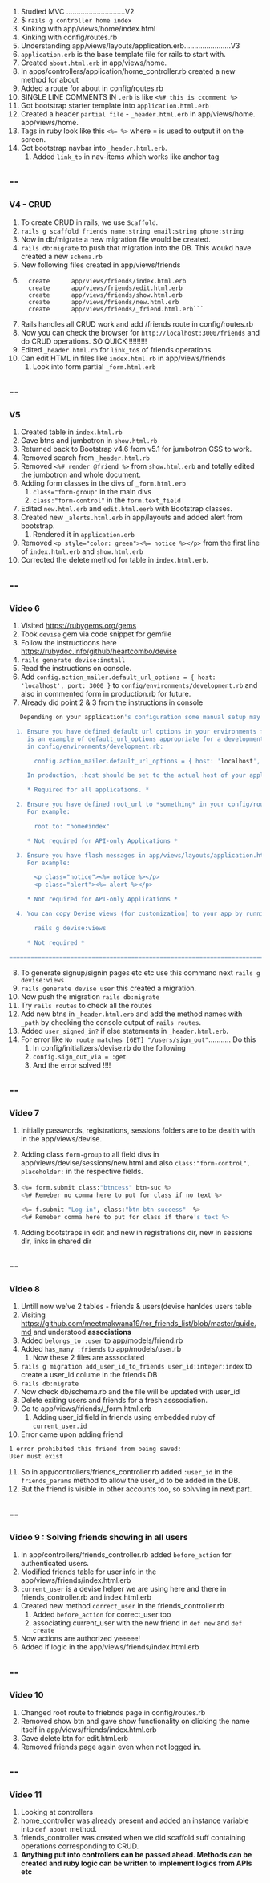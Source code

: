 1. Studied MVC .............................V2
2. $ `rails g controller home index `
3. Kinking with app/views/home/index.html
4. Kinking with config/routes.rb
5. Understanding app/views/layouts/application.erb.......................V3
6. `application.erb` is the base template file for rails to start with.
7. Created `about.html.erb` in app/views/home.
8. In apps/controllers/application/home_controller.rb created a new method for about
9. Added a route for about in config/routes.rb
10. SINGLE LINE COMMENTS IN `.erb` is like `<%# this is ccomment %>`
11. Got bootstrap starter template into `application.html.erb`
12. Created a header `partial file` - `_header.html.erb` in app/views/home. app/views/home.
13. Tags in ruby look like this `<%= %>` where = is used to output it on the screen.
14. Got bootstrap navbar into `_header.html.erb`.
    1. Added `link_to` in nav-items which works like anchor tag

## --

### V4 - CRUD

1. To create CRUD in rails, we use `Scaffold`.
2. `rails g scaffold friends name:string email:string phone:string`
3. Now in db/migrate a new migration file would be created.
4. `rails db:migrate` to push that migration into the DB. This woukd have created a new `schema.rb`
5. New following files created in app/views/friends
6. ````create app/views/friends
     create      app/views/friends/index.html.erb
     create      app/views/friends/edit.html.erb
     create      app/views/friends/show.html.erb
     create      app/views/friends/new.html.erb
     create      app/views/friends/_friend.html.erb```
   ````
7. Rails handles all CRUD work and add /friends route in config/routes.rb
8. Now you can check the browser for `http://localhost:3000/friends` and do CRUD operations. SO QUICK !!!!!!!!!
9. Edited `_header.html.rb` for `link_to`s of friends operations.
10. Can edit HTML in files like `index.html.rb` in app/views/friends
    1. Look into form partial `_form.html.erb`

## --

### V5

1. Created table in `index.html.rb`
2. Gave btns and jumbotron in `show.html.rb`
3. Returned back to Bootstrap v4.6 from v5.1 for jumbotron CSS to work.
4. Removed search from `_header.html.rb`
5. Removed `<%# render @friend %>` from `show.html.erb` and totally edited the jumbotron and whole document.
6. Adding form classes in the divs of `_form.html.erb`
   1. `class="form-group"` in the main divs
   2. `class:"form-control"` in the `form.text_field`
7. Edited `new.html.erb` and `edit.html.eerb` with Bootstrap classes.
8. Created new `_alerts.html.erb` in app/layouts and added alert from bootstrap.
   1. Rendered it in `application.erb`
9. Removed `<p style="color: green"><%= notice %></p>` from the first line of `index.html.erb` and `show.html.erb`
10. Corrected the delete method for table in `index.html.erb`.

## --

### Video 6

1. Visited https://rubygems.org/gems
2. Took `devise` gem via code snippet for gemfile
3. Follow the instructioons here https://rubydoc.info/github/heartcombo/devise
4. `rails generate devise:install`
5. Read the instructions on console.
6. Add `config.action_mailer.default_url_options = { host: 'localhost', port: 3000 }` to `config/environments/development.rb` and also in commented form in production.rb for future.
7. Already did point 2 & 3 from the instructions in console

```bash
   Depending on your application's configuration some manual setup may be required:

  1. Ensure you have defined default url options in your environments files. Here
     is an example of default_url_options appropriate for a development environment
     in config/environments/development.rb:

       config.action_mailer.default_url_options = { host: 'localhost', port: 3000 }

     In production, :host should be set to the actual host of your application.

     * Required for all applications. *

  2. Ensure you have defined root_url to *something* in your config/routes.rb.
     For example:

       root to: "home#index"

     * Not required for API-only Applications *

  3. Ensure you have flash messages in app/views/layouts/application.html.erb.
     For example:

       <p class="notice"><%= notice %></p>
       <p class="alert"><%= alert %></p>

     * Not required for API-only Applications *

  4. You can copy Devise views (for customization) to your app by running:

       rails g devise:views

     * Not required *

===============================================================================
```

8. To generate signup/signin pages etc etc use this command next `rails g devise:views`
9. `rails generate devise user` this created a migration.
10. Now push the migration `rails db:migrate`
11. Try `rails routes` to check all the routes
12. Add new btns in `_header.html.erb` and add the method names with `_path` by checking the console output of `rails routes`.
13. Added `user_signed_in?` if else statements in `_header.html.erb`.
14. For error like `No route matches [GET] "/users/sign_out"`........... Do this
    1. In config/initializers/devise.rb do the following
    2. `config.sign_out_via = :get`
    3. And the error solved !!!!

## --

### Video 7

1. Initially passwords, registrations, sessions folders are to be dealth with in the app/views/devise.
2. Adding class `form-group` to all field divs in app/views/devise/sessions/new.html and also `class:"form-control", placeholder:` in the respective fields.
3. ```bash
   <%= form.submit class:"btncess" btn-suc %>
   <%# Remeber no comma here to put for class if no text %>

   <%= f.submit "Log in", class:"btn btn-success"  %>
   <%# Remeber comma here to put for class if there's text %>
   ```

4. Adding bootstraps in edit and new in registrations dir, new in sessions dir, links in shared dir

## --

### Video 8

1. Untill now we've 2 tables - friends & users(devise hanldes users table
2. Visiting https://github.com/meetmakwana19/ror_friends_list/blob/master/guide.md and understood **associations**
3. Added `belongs_to :user` to app/models/friend.rb
4. Added `has_many :friends` to app/models/user.rb
   1. Now these 2 files are asssociated
5. `rails g migration add_user_id_to_friends user_id:integer:index` to create a user_id colume in the friends DB
6. `rails db:migrate`
7. Now check db/schema.rb and the file will be updated with user_id
8. Delete exiting users and friends for a fresh asssociation.
9. Go to app/views/friends/\_form.html.erb
   1. Adding user_id field in friends using embedded ruby of `current_user.id`
10. Error came upon adding friend

```bash
1 error prohibited this friend from being saved:
User must exist
```

11. So in app/controllers/friends_controller.rb added `:user_id` in the `friends_params` method to allow the user_id to be added in the DB.
12. But the friend is visible in other accounts too, so solvving in next part.

## --

### Video 9 : Solving friends showing in all users

1. In app/controllers/friends_controller.rb added `before_action` for authenticated users.
2. Modified friends table for user info in the app/views/friends/index.html.erb
3. `current_user` is a devise helper we are using here and there in friends_controller.rb and index.html.erb
4. Created new method `correct_user` in the friends_controller.rb
   1. Added `before_action` for correct_user too
   2. associating current_user with the new friend in `def new` and `def create`
5. Now actions are authorized yeeeee!
6. Added if logic in the app/views/friends/index.html.erb

## --

### Video 10

1. Changed root route to friebnds page in config/routes.rb
2. Removed show btn and gave show functionality on clicking the name itself in app/views/friends/index.html.erb
3. Gave delete btn for edit.html.erb
4. Removed friends page again even when not logged in.

## --

### Video 11

1. Looking at controllers
2. home_controller was already present and added an instance variable into `def about` method.
3. friends_controller was created when we did scaffold suff containing operations corresponding to CRUD.
4. **Anything put into controllers can be passed ahead. Methods can be created and ruby logic can be written to implement logics from APIs etc**
